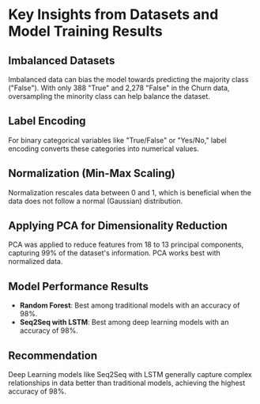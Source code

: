 # Key Insights from Datasets and Model Training Results

## Imbalanced Datasets
Imbalanced data can bias the model towards predicting the majority class ("False"). With only 388 "True" and 2,278 "False" in the Churn data, oversampling the minority class can help balance the dataset.

## Label Encoding
For binary categorical variables like "True/False" or "Yes/No," label encoding converts these categories into numerical values.

## Normalization (Min-Max Scaling)
Normalization rescales data between 0 and 1, which is beneficial when the data does not follow a normal (Gaussian) distribution.

## Applying PCA for Dimensionality Reduction
PCA was applied to reduce features from 18 to 13 principal components, capturing 99% of the dataset's information. PCA works best with normalized data.

## Model Performance Results
- **Random Forest**: Best among traditional models with an accuracy of 98%.
- **Seq2Seq with LSTM**: Best among deep learning models with an accuracy of 98%.

## Recommendation
Deep Learning models like Seq2Seq with LSTM generally capture complex relationships in data better than traditional models, achieving the highest accuracy of 98%.
